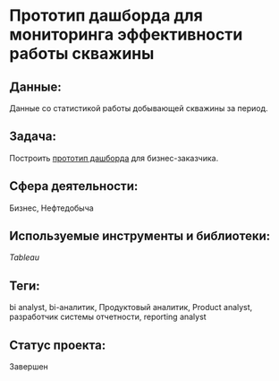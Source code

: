 # Прототип дашборда для мониторинга эффективности работы скважины 

## Данные:

Данные со статистикой работы добывающей скважины за период.

## Задача:

Построить [прототип дашборда](https://public.tableau.com/app/profile/igor6948/viz/__16653355963390/Dashboard1?publish=yes) для бизнес-заказчика.

## Сфера деятельности:

Бизнес, Нефтедобыча

## Используемые инструменты и библиотеки:

_Tableau_

## Теги:

bi analyst, bi-аналитик, Продуктовый аналитик, Product analyst, разработчик системы отчетности, reporting analyst

## Статус проекта:

Завершен
